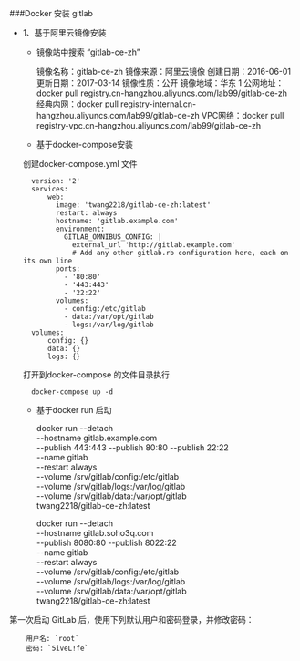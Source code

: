 ###Docker 安装 gitlab

- 1、基于阿里云镜像安装
	
	- 镜像站中搜索 “gitlab-ce-zh”
	
		
		镜像名称：gitlab-ce-zh
		镜像来源：阿里云镜像
		创建日期：2016-06-01 更新日期：2017-03-14
		镜像性质：公开
		镜像地域：华东 1
		公网地址：docker pull registry.cn-hangzhou.aliyuncs.com/lab99/gitlab-ce-zh
		经典内网：docker pull registry-internal.cn-hangzhou.aliyuncs.com/lab99/gitlab-ce-zh
		VPC网络：docker pull registry-vpc.cn-hangzhou.aliyuncs.com/lab99/gitlab-ce-zh

    - 基于docker-compose安装

   	创建docker-compose.yml 文件

		version: '2'
		services:
		    web:
		      image: 'twang2218/gitlab-ce-zh:latest'
		      restart: always
		      hostname: 'gitlab.example.com'
		      environment:
		        GITLAB_OMNIBUS_CONFIG: |
		          external_url 'http://gitlab.example.com'
		          # Add any other gitlab.rb configuration here, each on its own line
		      ports:
		        - '80:80'
		        - '443:443'
		        - '22:22'
		      volumes:
		        - config:/etc/gitlab
		        - data:/var/opt/gitlab
		        - logs:/var/log/gitlab
		volumes:
		    config: {}
		    data: {}
		    logs: {}


	打开到docker-compose 的文件目录执行
	
		docker-compose up -d

   - 基于docker run 启动

		
		docker run --detach \
	    --hostname gitlab.example.com \
	    --publish 443:443 --publish 80:80 --publish 22:22 \
	    --name gitlab \
	    --restart always \
	    --volume /srv/gitlab/config:/etc/gitlab \
	    --volume /srv/gitlab/logs:/var/log/gitlab \
	    --volume /srv/gitlab/data:/var/opt/gitlab \
	    twang2218/gitlab-ce-zh:latest

		docker run --detach \
	    --hostname gitlab.soho3q.com \
	    --publish 8080:80 --publish 8022:22 \
	    --name gitlab \
	    --restart always \
	    --volume /srv/gitlab/config:/etc/gitlab \
	    --volume /srv/gitlab/logs:/var/log/gitlab \
	    --volume /srv/gitlab/data:/var/opt/gitlab \
	    twang2218/gitlab-ce-zh:latest


第一次启动 GitLab 后，使用下列默认用户和密码登录，并修改密码：
	
		用户名: `root`
		密码: `5iveL!fe`